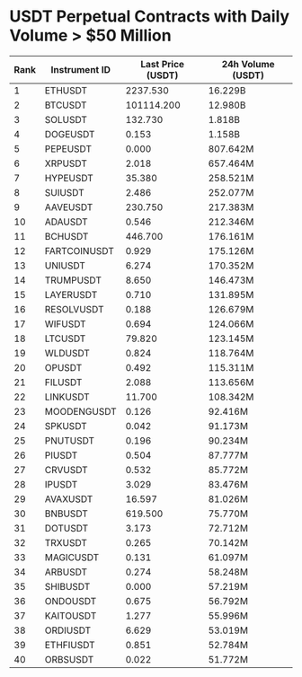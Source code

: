 # USDT Perpetual Contracts with Daily Volume > $50 Million

| Rank | Instrument ID | Last Price (USDT) | 24h Volume (USDT) |
|------|---------------|-------------------|-------------------|
| 1 | ETHUSDT | 2237.530 | 16.229B |
| 2 | BTCUSDT | 101114.200 | 12.980B |
| 3 | SOLUSDT | 132.730 | 1.818B |
| 4 | DOGEUSDT | 0.153 | 1.158B |
| 5 | PEPEUSDT | 0.000 | 807.642M |
| 6 | XRPUSDT | 2.018 | 657.464M |
| 7 | HYPEUSDT | 35.380 | 258.521M |
| 8 | SUIUSDT | 2.486 | 252.077M |
| 9 | AAVEUSDT | 230.750 | 217.383M |
| 10 | ADAUSDT | 0.546 | 212.346M |
| 11 | BCHUSDT | 446.700 | 176.161M |
| 12 | FARTCOINUSDT | 0.929 | 175.126M |
| 13 | UNIUSDT | 6.274 | 170.352M |
| 14 | TRUMPUSDT | 8.650 | 146.473M |
| 15 | LAYERUSDT | 0.710 | 131.895M |
| 16 | RESOLVUSDT | 0.188 | 126.679M |
| 17 | WIFUSDT | 0.694 | 124.066M |
| 18 | LTCUSDT | 79.820 | 123.145M |
| 19 | WLDUSDT | 0.824 | 118.764M |
| 20 | OPUSDT | 0.492 | 115.311M |
| 21 | FILUSDT | 2.088 | 113.656M |
| 22 | LINKUSDT | 11.700 | 108.342M |
| 23 | MOODENGUSDT | 0.126 | 92.416M |
| 24 | SPKUSDT | 0.042 | 91.173M |
| 25 | PNUTUSDT | 0.196 | 90.234M |
| 26 | PIUSDT | 0.504 | 87.777M |
| 27 | CRVUSDT | 0.532 | 85.772M |
| 28 | IPUSDT | 3.029 | 83.476M |
| 29 | AVAXUSDT | 16.597 | 81.026M |
| 30 | BNBUSDT | 619.500 | 75.770M |
| 31 | DOTUSDT | 3.173 | 72.712M |
| 32 | TRXUSDT | 0.265 | 70.142M |
| 33 | MAGICUSDT | 0.131 | 61.097M |
| 34 | ARBUSDT | 0.274 | 58.248M |
| 35 | SHIBUSDT | 0.000 | 57.219M |
| 36 | ONDOUSDT | 0.675 | 56.792M |
| 37 | KAITOUSDT | 1.277 | 55.996M |
| 38 | ORDIUSDT | 6.629 | 53.019M |
| 39 | ETHFIUSDT | 0.851 | 52.784M |
| 40 | ORBSUSDT | 0.022 | 51.772M |

